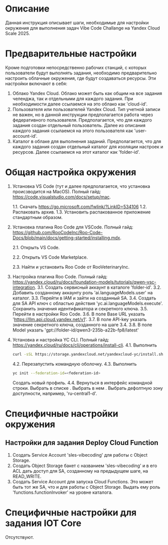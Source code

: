 # Описание

Данная инструкция описывает шаги, необходимые для настройки окружения для выполнения задач Vibe Code Challange на Yandex Cloud Scale 2025.

# Предварительные настройки

Кроме подготовки непосредственно рабочих станций, с которых пользователи будут выполнять задания, необходимо предварительно настроить облачные окружения, где будут создаваться ресурсы. Эти настройки включают в себя:
1. Облако Yandex Cloud. Облако может быть как общим на все задания челенджа, так и отдельными для каждого задания. При необходимости далее ссылаемся на это облако как 'cloud-id'.
2. Пользователя или пользователей Yandex Cloud. Тип учетной записи не важен, но в данной инструкции предполагается работа через федеративного пользователя. Предполагается, что для каждого задания создан отдельный пользователь. Далее из описания каждого задания ссылаемся на этого пользователя как 'user-account-id'.
3. Каталог в облаке для выполнения заданий. Предполагается, что для каждого задания создан отдельный каталог для изоляции настроек и ресурсов. Далее ссылаемся на этот каталог как 'folder-id'.

# Общая настройка окружения

1. Установка VS Code (тут и далее предполагается, что установка происзводится на MacOS). Полный гайд: https://code.visualstudio.com/docs/setup/mac.

    1.1. Скачать https://go.microsoft.com/fwlink/?LinkID=534106
    1.2. Распаковать архив.
    1.3. Установить распакованное приложение стандартным образом.

2. Установка плагина Roo Code для VSCode. Полный гайд: https://github.com/RooCodeInc/Roo-Code-Docs/blob/main/docs/getting-started/installing.mdx.

    2.1. Открыть VS Code.

    2.2. Открыть VS Code Marketplace.

    2.3. Найти и установить Roo Code от RooVeterinaryInc.

3. Настройка плагина Roo Code. Полный гайд: https://yandex.cloud/ru/docs/foundation-models/tutorials/qwen-vsc-integration.
    3.1. Создать сервисный аккаунт в каталоге 'folder-id'.
    3.2. Добавить созданному аккаунту роль 'ai.languageModels.user' на каталог.
    3.3. Перейти в IAM и зайти на созданный SA.
    3.4. Создать для SA API ключ с областью действия 'yc.ai.languageModels.execute'. Сохранить значения идентификатора и секретного ключа.
    3.5. Перейти в настройки Roo Code.
    3.6. В поле Base URL указать 'https://llm.api.cloud.yandex.net/v1'.
    3.7. В поле API-key указать значение секретного ключа, созданного на шаге 3.4.
    3.8. В поле Model указать 'gpt://folder-id/qwen3-235b-a22b-fp8/latest'
4. Установка и настройка YC CLI. Полный гайд: https://yandex.cloud/ru/docs/cli/operations/install-cli.
    4.1. Выполнить
    ```bash
    curl -sSL https://storage.yandexcloud.net/yandexcloud-yc/install.sh | bash
    ```

    4.2. Перезапустить командную оболочку.
    4.3. Выполнить
    ```bash
    yc init --federation-id=<federation-id>
    ```

    Создать новый профиль.
    4.4. Вернуться в интерфейс командной строки. Выбрать в списке <cloud-id>. Выбрать в нем <folder-id>. Выбрать дефолтную зону доступности, например, 'ru-central1-d'.

# Специфичные настройки окружения

## Настройки для задания Deploy Cloud Function
1. Создать Service Account 'sles-vibecoding' для работы с Object Storage.
2. Создать Object Storage бакет с названием 'sles-vibecoding' и в его ACL дать доступ для SA, созданному на предыдущем шаге, на READ_WRITE.
3. Создать Service Account для запуска Cloud Functions. Это может быть тот же SA, что и для работы с Object Storage. Выдать ему роль 'functions.functionInvoker' на уровне каталога.

# Специфичные настройки для задания IOT Core

Отсутствуют.